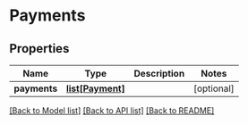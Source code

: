 # Payments

## Properties
Name | Type | Description | Notes
------------ | ------------- | ------------- | -------------
**payments** | [**list[Payment]**](Payment.md) |  | [optional] 

[[Back to Model list]](../README.md#documentation-for-models) [[Back to API list]](../README.md#documentation-for-api-endpoints) [[Back to README]](../README.md)


